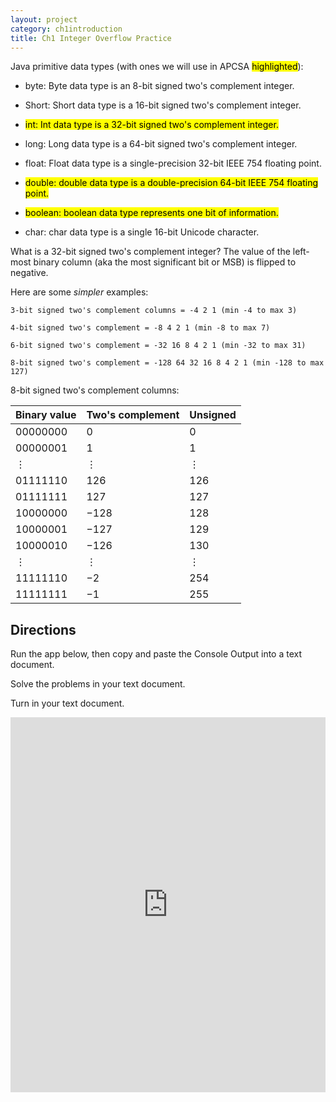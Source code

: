 ```yaml
---
layout: project
category: ch1introduction
title: Ch1 Integer Overflow Practice
---
```


Java primitive data types (with ones we will use in APCSA <mark>highlighted</mark>):

  - byte: Byte data type is an 8-bit signed two's complement integer.

  - Short: Short data type is a 16-bit signed two's complement integer.

  - <mark>int: Int data type is a 32-bit signed two's complement integer.</mark>

  - long: Long data type is a 64-bit signed two's complement integer.

  - float: Float data type is a single-precision 32-bit IEEE 754 floating point.

  - <mark>double: double data type is a double-precision 64-bit IEEE 754 floating point.</mark>

  - <mark>boolean: boolean data type represents one bit of information.</mark>

  - char: char data type is a single 16-bit Unicode character.

What is a 32-bit signed two's complement integer? The value of the left-most binary column (aka the most significant bit or MSB) is flipped to negative.

Here are some *simpler* examples:

```
3-bit signed two's complement columns = -4 2 1 (min -4 to max 3)

4-bit signed two's complement = -8 4 2 1 (min -8 to max 7)

6-bit signed two's complement = -32 16 8 4 2 1 (min -32 to max 31)

8-bit signed two's complement = -128 64 32 16 8 4 2 1 (min -128 to max 127)
```

8-bit signed two's complement columns:

|Binary value|Two's complement|Unsigned|
|--- |--- |--- |
|00000000|0|0|
|00000001|1|1|
|⋮|⋮|⋮|
|01111110|126|126|
|01111111|127|127|
|10000000|−128|128|
|10000001|−127|129|
|10000010|−126|130|
|⋮|⋮|⋮|
|11111110|−2|254|
|11111111|−1|255|


## Directions

  Run the app below, then copy and paste the Console Output into a text document.

  Solve the problems in your text document.

  Turn in your text document.

<iframe height="600px" width="100%" src="https://repl.it/@JustinRiley1/IntOverflowGenerator?lite=true&outputonly=1" scrolling="no" frameborder="no" allowtransparency="true" allowfullscreen="true" sandbox="allow-forms allow-pointer-lock allow-popups allow-same-origin allow-scripts allow-modals"></iframe>
